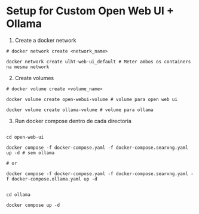 # Setup for Custom Open Web UI + Ollama

1. Create a docker network

```shell
# docker network create <network_name>
```

```shell
docker network create ulht-web-ui_default # Meter ambos os containers na mesma network
```

2. Create volumes

```shell
# docker volume create <volume_name>
```

```shell
docker volume create open-webui-volume # volume para open web ui
```

```shell
docker volume create ollama-volume # volume para ollama
```

3. Run docker compose dentro de cada directoria

```shell

cd open-web-ui

docker compose -f docker-compose.yaml -f docker-compose.searxng.yaml up -d # sem ollama

# or 

docker compose -f docker-compose.yaml -f docker-compose.searxng.yaml -f docker-compose.ollama.yaml up -d

```

```shell

cd ollama

docker compose up -d

```
